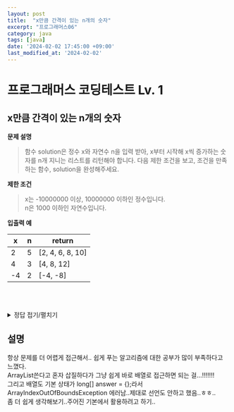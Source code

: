 ```yaml
---
layout: post
title:  "x만큼 간격이 있는 n개의 숫자"
excerpt: "프로그래머스06"
category: java
tags: [java]
date: '2024-02-02 17:45:00 +09:00'
last_modified_at: '2024-02-02'
---
```


# 프로그래머스 코딩테스트 Lv. 1

## x만큼 간격이 있는 n개의 숫자


**문제 설명**
> 함수 solution은 정수 x와 자연수 n을 입력 받아, x부터 시작해 x씩 증가하는 숫자를 n개 지니는 리스트를 리턴해야 합니다. 다음 제한 조건을 보고, 조건을 만족하는 함수, solution을 완성해주세요.<br>

**제한 조건**
> x는 -10000000 이상, 10000000 이하인 정수입니다.<br>
> n은 1000 이하인 자연수입니다.<br>


**입출력 예**

| x   | n   | return           |
| --- | --- | ---------------- |
| 2   | 5   | [2, 4, 6, 8, 10] |
| 4   | 3   | [4, 8, 12]       |
| -4  | 2   | [-4, -8]         |


<br><br>

<details>
<summary>정답 접기/펼치기</summary>
<div markdown="1">

```java

class Solution {
    public long[] solution(long x, int n) {
        long[] answer = new long[n];
        
        for (int i = 0; i < n; i++) {
            answer[i] = x * (i + 1);
		}
        return answer;
    }
}

```

</div>
</details>



## 설명

항상 문제를 더 어렵게 접근해서.. 쉽게 푸는 알고리즘에 대한 공부가 많이 부족하다고 느꼈다.<br>
ArrayList쓴다고 혼자 삽질하다가 그냥 쉽게 바로 배열로 접근하면 되는 걸...!!!!!!!<br>
그리고 배열도 기본 상태가 long[] answer = {};라서 ArrayIndexOutOfBoundsException 에러남..제대로 선언도 안하고 했음..ㅎㅎ..<br>
좀 더 쉽게 생각해보기..주어진 기본에서 활용하려고 하기..<br>